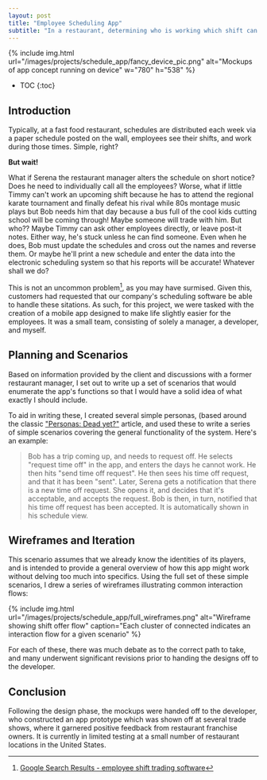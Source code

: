```yaml
---
layout: post
title: "Employee Scheduling App"
subtitle: "In a restaurant, determining who is working which shift can be more complex than it seems. Can we make this process more seamless for employees?"
---
```


{% include img.html
  url="/images/projects/schedule_app/fancy_device_pic.png"
  alt="Mockups of app concept running on device" w="780" h="538"
%}

* TOC
{:toc}

## Introduction

Typically, at a fast food restaurant, schedules are distributed each week via a paper schedule posted on the wall, employees see their shifts, and work during those times. Simple, right?

**But wait!**

What if Serena the restaurant manager alters the schedule on short notice? Does he need to individually call all the employees? Worse, what if little Timmy can't work an upcoming shift because he has to attend the regional karate tournament and finally defeat his rival while 80s montage music plays but Bob needs him that day because a bus full of the cool kids cutting school will be coming through! Maybe someone will trade with him. But who?? Maybe Timmy can ask other employees directly, or leave post-it notes. Either way, he's stuck unless he can find someone.  Even when he does, Bob must update the schedules and cross out the names and reverse them. Or maybe he'll print a new schedule and enter the data into the electronic scheduling system so that his reports will be accurate! Whatever shall we do?

This is not an uncommon problem[^gresultsshifttrade], as you may have surmised. Given this, customers had requested that our company's scheduling software be able to handle these sitations. As such, for this project, we were tasked with the creation of a mobile app designed to make life slightly easier for the employees. It was a small team, consisting of solely a manager, a developer, and myself.

## Planning and Scenarios

Based on information provided by the client and discussions with a former restaurant manager, I set out to write up a set of scenarios that would enumerate the app's functions so that I would have a solid idea of what exactly I should include.

To aid in writing these,  I created several simple personas, (based around the classic ["Personas: Dead yet?"](http://www.uxdesignedge.com/2011/06/personas-dead-yet/) article, and used these to write a series of simple scenarios covering the general functionality of the system. Here's an example:

> Bob has a trip coming up, and needs to request off. He selects "request time off" in the app, and enters the days he cannot work. He then hits "send time off request".  He then sees his time off request, and that it has been "sent".  Later, Serena gets a notification that there is a new time off request. She opens it, and decides that it's acceptable, and accepts the request. Bob is then, in turn, notified that his time off request has been accepted. It is automatically shown in his schedule view. 

## Wireframes and Iteration

This scenario assumes that we already know the identities of its players, and is intended to provide a general overview of how this app might work without delving too much into specifics. Using the full set of these simple scenarios, I drew a series of wireframes illustrating common interaction flows:

{% include img.html
  url="/images/projects/schedule_app/full_wireframes.png"
  alt="Wireframe showing shift offer flow"
  caption="Each cluster of connected indicates an interaction flow for a given scenario"
%}

For each of these, there was much debate as to the correct path to take, and many underwent significant revisions prior to handing the designs off to the developer.

## Conclusion

Following the design phase, the mockups were handed off to the developer, who constructed an app prototype which was shown off at several trade shows, where it garnered positive feedback from restaurant franchise owners. It is currently in limited testing at a small number of restaurant locations in the United States.


 [^gresultsshifttrade]: [Google Search Results - employee shift trading software](https://www.google.com/search?q=employee+shift+trading+software)

